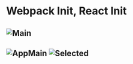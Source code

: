 # Webpack Init, React Init
![Main](https://user-images.githubusercontent.com/85790271/148683222-21e7ce82-c9f7-4f5b-a8a3-a6b5ded143c6.png)
--- 
![AppMain](https://user-images.githubusercontent.com/85790271/148683247-d885f466-c499-425e-a1ea-d722f55d8d84.png)
![Selected](https://user-images.githubusercontent.com/85790271/148683252-c2701fea-ece4-42e2-8eef-36b417d6df12.png)
--- 
